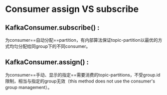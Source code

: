 # Consumer assign VS subscribe


## KafkaConsumer.subscribe() : 
为consumer==自动分配==partition，有内部算法保证topic-partition以最优的方式均匀分配给同group下的不同consumer。


## KafkaConsumer.assign() :
为consumer==手动、显示的指定==需要消费的topic-partitions，不受group.id限制，相当与指定的group无效（this method does not use the consumer's group management）。
